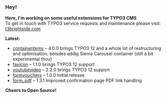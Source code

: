 ### Hey!

**Here, I'm working on some useful extensions for TYPO3 CMS**<br />To get in touch with TYPO3 service requests and maintenance please visit: [t3brightside.com](https://t3brightside.com)

**Latest:**<br />
- [containeritems](https://github.com/t3brightside/containeritems) – 4.0.0 brings TYPO3 12 and a whole lot of restructuring and optimisation, beisdes addig Siema Carousel container (still a bit experimental thou)<br />
- [favicon](https://github.com/t3brightside/favicon) – 1.1.0 brings TYPO3 12 support<br />
- [youtubevideo](https://github.com/t3brightside/youtubevideo) – 2.2.0 brings TYPO3 12 support<br />
- [formvouchers](https://github.com/t3brightside/formvouchers) – 1.0.0 Initial release<br />
- [form_pdf](https://github.com/t3brightside/form_pdf) – 1.3.1 Improved confirmation page PDF link handling<br />

**Cheers to Open Source!**
